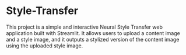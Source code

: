 # Style-Transfer
This project is a simple and interactive Neural Style Transfer web application built with Streamlit. It allows users to upload a content image and a style image, and it outputs a stylized version of the content image using the uploaded style image.
